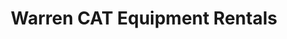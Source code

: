 ---
title: "Warren CAT Equipment Rentals"
url: /amarillo/warren-cat-equipment-rentals/
shop: storage rental
---